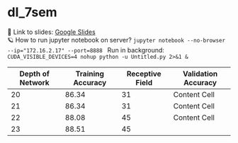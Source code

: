 # dl_7sem

:link: Link to slides: [Google Slides](https://docs.google.com/presentation/d/1NWr-d3fhXkgAbAeu5Y_-NrDJ9lEkdJzxDDdGLhlL6zI/edit#slide=id.g2faa6d5a37d_0_7) <br/>
:ringed_planet: How to run jupyter notebook on server?
`jupyter notebook --no-browser --ip="172.16.2.17" --port=8888 `
Run in background: `CUDA_VISIBLE_DEVICES=4 nohup python -u Untitled.py 2>&1 &`

| Depth of Network | Training Accuracy | Receptive Field | Validation Accuracy |
| ---------------- | ----------------- | --------------- | ------------------- |
|          20      | 86.34             |      31         | Content Cell        |
|          21      | 86.34             |      31         | Content Cell        |
| 22               | 88.08             | 45              | Content Cell        |
|23                |      88.51             |      45         |                     |

